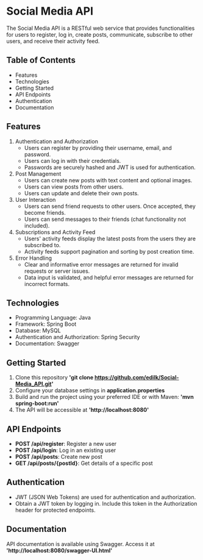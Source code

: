 # Social Media API

The Social Media API is a RESTful web service that provides functionalities for users to register, log in, create posts, communicate, subscribe to other users, and receive their activity feed.

## Table of Contents

* Features
* Technologies
* Getting Started
* API Endpoints
* Authentication
* Documentation

## Features

1. Authentication and Authorization
   * Users can register by providing their username, email, and password.
   * Users can log in with their credentials.
   * Passwords are securely hashed and JWT is used for authentication.
2. Post Management
   * Users can create new posts with text content and optional images.
   * Users can view posts from other users.
   * Users can update and delete their own posts.
3. User Interaction
   * Users can send friend requests to other users. Once accepted, they become friends. 
   * Users can send messages to their friends (chat functionality not included).
4. Subscriptions and Activity Feed
   * Users' activity feeds display the latest posts from the users they are subscribed to.
   * Activity feeds support pagination and sorting by post creation time.
5. Error Handling
   * Clear and informative error messages are returned for invalid requests or server issues.
   * Data input is validated, and helpful error messages are returned for incorrect formats.

## Technologies

* Programming Language: Java
* Framework: Spring Boot
* Database: MySQL
* Authentication and Authorization: Spring Security
* Documentation: Swagger

## Getting Started
1. Clone this repository **'git clone https://github.com/edilk/Social-Media_API.git'**
2. Configure your database settings in **application.properties**
3. Build and run the project using your preferred IDE or with Maven: **'mvn spring-boot:run'**
4. The API will be accessible at **'http://localhost:8080'**

## API Endpoints 
* **POST /api/register**: Register a new user
* **POST /api/login**: Log in an existing user
* **POST /api/posts**: Create new post
* **GET /api/posts/{postId}**: Get details of a specific post

## Authentication
* JWT (JSON Web Tokens) are used for authentication and authorization.
* Obtain a JWT token by logging in. Include this token in the Authorization header for protected endpoints.

## Documentation
API documentation is available using Swagger. Access it at **'http://localhost:8080/swagger-UI.html'**